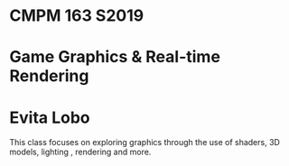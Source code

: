 # CMPM 163 S2019
# Game Graphics & Real-time Rendering
# Evita Lobo



This class focuses on exploring graphics through the use of shaders, 3D models, lighting , rendering and more.
